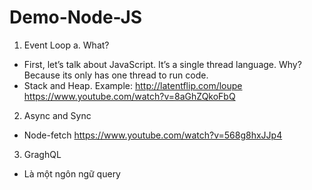 # Demo-Node-JS

1.	Event Loop
a.	What?
-	First, let’s talk about JavaScript. It’s a single thread language. Why? Because its only has one thread to run code.
-	Stack and Heap. 
Example: http://latentflip.com/loupe
https://www.youtube.com/watch?v=8aGhZQkoFbQ
2.	Async and Sync
-	Node-fetch
https://www.youtube.com/watch?v=568g8hxJJp4
3.	GraghQL
-	Là một ngôn ngữ query
